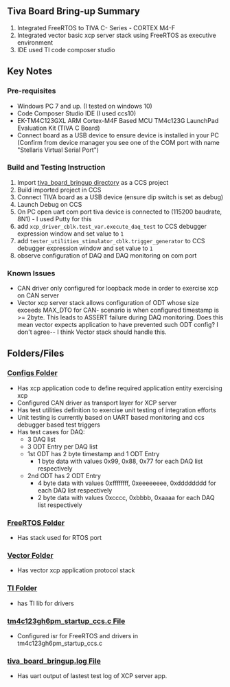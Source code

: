 ## Tiva Board Bring-up Summary
1. Integrated FreeRTOS to TIVA C- Series - CORTEX M4-F
2. Integrated vector basic xcp server stack using FreeRTOS as executive environment
3. IDE used TI code composer studio

## Key Notes
### Pre-requisites
- Windows PC 7 and up. (I tested on windows 10)
- Code Composer Studio IDE (I used ccs10)
- EK-TM4C123GXL ARM  Cortex-M4F Based MCU TM4c123G LaunchPad Evaluation Kit (TIVA C Board)
- Connect board as a USB device to ensure device is installed in your PC (Confirm from device manager you see one of the COM port with name "Stellaris Virtual Serial Port")
### Build and Testing Instruction
1. Import [tiva_board_bringup directory](/tiva_board_bringup) as a CCS project
2. Build imported project in CCS
3. Connect TIVA board as a USB device (ensure dip switch is set as debug)
4. Launch Debug on CCS
5. On PC open uart com port tiva device is connected to (115200 baudrate, 8N1) - I used Putty for this
6. add `xcp_driver_cblk.test_var.execute_daq_test` to CCS debugger expression window and set value to `1`
7. add `tester_utilities_stimulator_cblk.trigger_generator` to CCS debugger expression window and set value to `1`
8. observe configuration of DAQ and DAQ monitoring on com port
### Known Issues
- CAN driver only configured for loopback mode in order to exercise xcp on CAN server
- Vector xcp server stack allows configuration of ODT whose size exceeds MAX_DTO for CAN- 
  scenario is when configured timestamp is >= 2byte. This leads to ASSERT failure during DAQ monitoring. 
  Does this mean vector expects application to have prevented such ODT config? I don't agree-- I think Vector stack should handle this.

## Folders/Files
### [Configs Folder](/tiva_board_bringup/Configs)
- Has xcp application code to define required application entity exercising xcp
- Configured CAN driver as transport layer for XCP server
- Has test utilities definition to exercise unit testing of integration efforts
- Unit testing is currently based on UART based monitoring and ccs debugger based test triggers
- Has test cases for DAQ:
	- 3 DAQ list
	- 3 ODT Entry per DAQ list
	- 1st ODT has 2 byte timestamp and 1 ODT Entry 
		- 1 byte data with values 0x99, 0x88, 0x77 for each DAQ list respectively
	- 2nd ODT has 2 ODT Entry
		- 4 byte data with values 0xffffffff, 0xeeeeeeee, 0xdddddddd for each DAQ list respectively
		- 2 byte data with values 0xcccc, 0xbbbb, 0xaaaa for each DAQ list respectively
### [FreeRTOS Folder](/tiva_board_bringup/FreeRTOS)
- Has stack used for RTOS port
### [Vector Folder](/tiva_board_bringup/Vector)
- Has vector xcp application protocol stack
### [TI Folder](/tiva_board_bringup/TI)
- has TI lib for drivers 
### [tm4c123gh6pm_startup_ccs.c File](/tiva_board_bringup/tm4c123gh6pm_startup_ccs.c)
- Configured isr for FreeRTOS and drivers in tm4c123gh6pm_startup_ccs.c
### [tiva_board_bringup.log File](/tiva_board_bringup/tiva_board_bringup.log)
- Has uart output of lastest test log of XCP server app.

